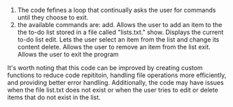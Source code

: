 1. The code fefines a loop that continually asks the user for commands until they choose to exit.
2. the available commands are:
   add. Allows the user to add an item to the the to-do list stored in a file called "lists.txt."
   show. Displays the current to-do list
   edit. Lets the user select an item from the list and change its content
   delete. Allows the user to remove an item from the list
   exit. Allows the user to exit the program

It's worth noting that this code can be improved by creating custom functions to reduce code repititoin, handling file operations more efficiently, and providing better error handling. 
Additionally, the code may have issues when the file list.txt does not exist or when the user tries to edit or delete items that do not exist in the list.

